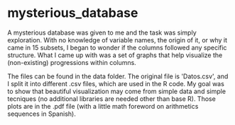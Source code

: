 # mysterious_database
A mysterious database was given to me and the task was simply exploration. With no knowledge of variable names, the origin of it, or why it came in 15 subsets, I began to wonder if the columns followed any specific structure. What I came up with was a set of graphs that help visualize the (non-existing) progressions within columns.

The files can be found in the data folder. The original file is 'Datos.csv', and I split it into different .csv files, which are used in the R code. My goal was to show that beautiful visualization may come from simple data and simple tecniques (no additional libraries are needed other than base R). Those plots are in the .pdf file (with a little math foreword on arithmetics sequences in Spanish). 
